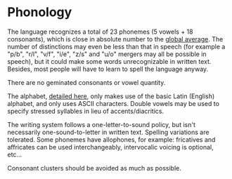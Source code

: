 # Phonology

The language recognizes a total of 23 phonemes (5 vowels + 18 consonants), which is close in absolute number to the [global average](https://en.wikipedia.org/wiki/Phoneme#Numbers_of_phonemes_in_different_languages). The number of distinctions may even be less than that in speech (for example a "p/b", "r/l", "v/f", "i/e", "z/s" and "u/o" mergers may all be possible in speech), but it could make some words unrecognizable in written text. Besides, most people will have to learn to spell the language anyway.

There are no geminated consonants or vowel quantity.

The alphabet, [detailed here](./alphabet.psv), only makes use of the basic Latin (English) alphabet, and only uses ASCII characters. Double vowels may be used to specify stressed syllables in lieu of accents/diacritics.

The writing system follows a one-letter-to-sound policy, but isn't necessarily one-sound-to-letter in written text. Spelling variations are tolerated. Some phonemes have allophones, for example: fricatives and affricates can be used interchangeably, intervocalic voicing is optional, etc...

Consonant clusters should be avoided as much as possible.